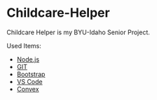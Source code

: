 # Childcare-Helper
Childcare Helper is my BYU-Idaho Senior Project.

Used Items:
* [Node.js](https://nodejs.org/en)
* [GIT](https://git-scm.com/)
* [Bootstrap](https://getbootstrap.com/)
* [VS Code](https://code.visualstudio.com/)
* [Convex](https://docs.convex.dev/home)